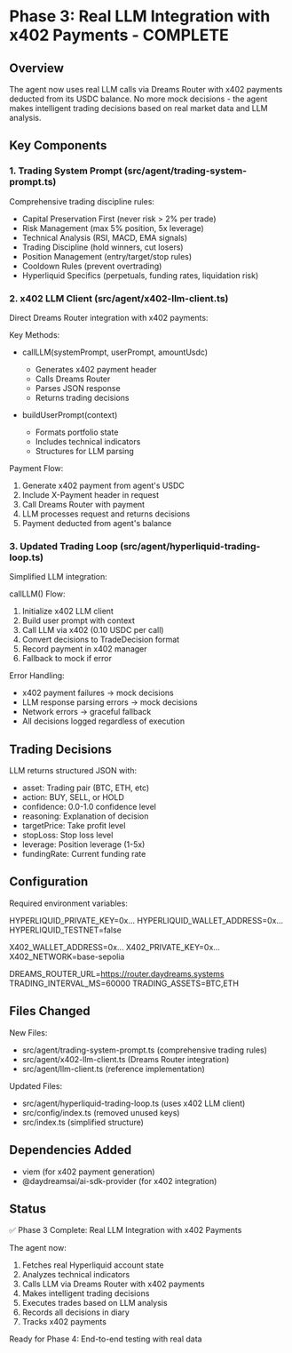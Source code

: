 # Phase 3: Real LLM Integration with x402 Payments - COMPLETE

## Overview

The agent now uses real LLM calls via Dreams Router with x402 payments deducted from its USDC balance. No more mock decisions - the agent makes intelligent trading decisions based on real market data and LLM analysis.

## Key Components

### 1. Trading System Prompt (src/agent/trading-system-prompt.ts)

Comprehensive trading discipline rules:
- Capital Preservation First (never risk > 2% per trade)
- Risk Management (max 5% position, 5x leverage)
- Technical Analysis (RSI, MACD, EMA signals)
- Trading Discipline (hold winners, cut losers)
- Position Management (entry/target/stop rules)
- Cooldown Rules (prevent overtrading)
- Hyperliquid Specifics (perpetuals, funding rates, liquidation risk)

### 2. x402 LLM Client (src/agent/x402-llm-client.ts)

Direct Dreams Router integration with x402 payments:

Key Methods:
- callLLM(systemPrompt, userPrompt, amountUsdc)
  - Generates x402 payment header
  - Calls Dreams Router
  - Parses JSON response
  - Returns trading decisions

- buildUserPrompt(context)
  - Formats portfolio state
  - Includes technical indicators
  - Structures for LLM parsing

Payment Flow:
1. Generate x402 payment from agent's USDC
2. Include X-Payment header in request
3. Call Dreams Router with payment
4. LLM processes request and returns decisions
5. Payment deducted from agent's balance

### 3. Updated Trading Loop (src/agent/hyperliquid-trading-loop.ts)

Simplified LLM integration:

callLLM() Flow:
1. Initialize x402 LLM client
2. Build user prompt with context
3. Call LLM via x402 (0.10 USDC per call)
4. Convert decisions to TradeDecision format
5. Record payment in x402 manager
6. Fallback to mock if error

Error Handling:
- x402 payment failures → mock decisions
- LLM response parsing errors → mock decisions
- Network errors → graceful fallback
- All decisions logged regardless of execution

## Trading Decisions

LLM returns structured JSON with:
- asset: Trading pair (BTC, ETH, etc)
- action: BUY, SELL, or HOLD
- confidence: 0.0-1.0 confidence level
- reasoning: Explanation of decision
- targetPrice: Take profit level
- stopLoss: Stop loss level
- leverage: Position leverage (1-5x)
- fundingRate: Current funding rate

## Configuration

Required environment variables:

HYPERLIQUID_PRIVATE_KEY=0x...
HYPERLIQUID_WALLET_ADDRESS=0x...
HYPERLIQUID_TESTNET=false

X402_WALLET_ADDRESS=0x...
X402_PRIVATE_KEY=0x...
X402_NETWORK=base-sepolia

DREAMS_ROUTER_URL=https://router.daydreams.systems
TRADING_INTERVAL_MS=60000
TRADING_ASSETS=BTC,ETH

## Files Changed

New Files:
- src/agent/trading-system-prompt.ts (comprehensive trading rules)
- src/agent/x402-llm-client.ts (Dreams Router integration)
- src/agent/llm-client.ts (reference implementation)

Updated Files:
- src/agent/hyperliquid-trading-loop.ts (uses x402 LLM client)
- src/config/index.ts (removed unused keys)
- src/index.ts (simplified structure)

## Dependencies Added

- viem (for x402 payment generation)
- @daydreamsai/ai-sdk-provider (for x402 integration)

## Status

✅ Phase 3 Complete: Real LLM Integration with x402 Payments

The agent now:
1. Fetches real Hyperliquid account state
2. Analyzes technical indicators
3. Calls LLM via Dreams Router with x402 payments
4. Makes intelligent trading decisions
5. Executes trades based on LLM analysis
6. Records all decisions in diary
7. Tracks x402 payments

Ready for Phase 4: End-to-end testing with real data

